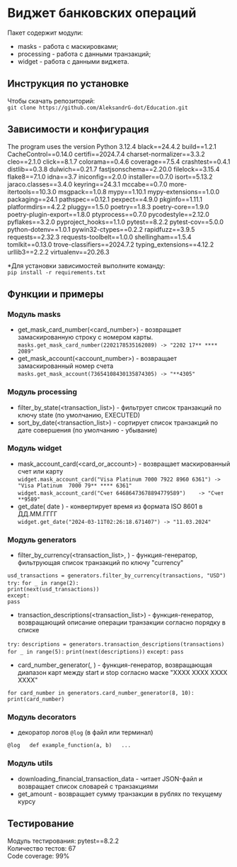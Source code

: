 # Виджет банковских операций

Пакет содержит модули:
- masks - работа с маскировками;
- processing - работа с данными транзакций;
- widget - работа с данными виджета.

## Инструкция по установке
Чтобы скачать репозиторий:  
`git clone https://github.com/AleksandrG-dot/Education.git`


## Зависимости и конфигурация
The program uses the version Python 3.12.4
black==24.4.2
build==1.2.1
CacheControl==0.14.0
certifi==2024.7.4
charset-normalizer==3.3.2
cleo==2.1.0
click==8.1.7
colorama==0.4.6
coverage==7.5.4
crashtest==0.4.1
distlib==0.3.8
dulwich==0.21.7
fastjsonschema==2.20.0
filelock==3.15.4
flake8==7.1.0
idna==3.7
iniconfig==2.0.0
installer==0.7.0
isort==5.13.2
jaraco.classes==3.4.0
keyring==24.3.1
mccabe==0.7.0
more-itertools==10.3.0
msgpack==1.0.8
mypy==1.10.1
mypy-extensions==1.0.0
packaging==24.1
pathspec==0.12.1
pexpect==4.9.0
pkginfo==1.11.1
platformdirs==4.2.2
pluggy==1.5.0
poetry==1.8.3
poetry-core==1.9.0
poetry-plugin-export==1.8.0
ptyprocess==0.7.0
pycodestyle==2.12.0
pyflakes==3.2.0
pyproject_hooks==1.1.0
pytest==8.2.2
pytest-cov==5.0.0
python-dotenv==1.0.1
pywin32-ctypes==0.2.2
rapidfuzz==3.9.5
requests==2.32.3
requests-toolbelt==1.0.0
shellingham==1.5.4
tomlkit==0.13.0
trove-classifiers==2024.7.2
typing_extensions==4.12.2
urllib3==2.2.2
virtualenv==20.26.3

*Для установки зависимостей выполните команду:  
`pip install -r requirements.txt`

## Функции и примеры
### Модуль masks

- get_mask_card_number(<card_number>) - возвращает замаскированную строку с номером карты.  
`masks.get_mask_card_number(2202178535162089) -> "2202 17** **** 2089"`
- get_mask_account(<account_number>) - возвращает замаскированный номер счета  
`masks.get_mask_account(73654108430135874305) -> "**4305"`

### Модуль processing
- filter_by_state(<transaction_list>) - фильтрует список транзакций по ключу state (по умолчанию, EXECUTED)
- sort_by_date(<transaction_list>) - сортирует список транзакций по дате совершения (по умолчанию - убывание)

### Модуль widget
- mask_account_card(<card_or_account>) - возвращает маскированный счет или карту  
`widget.mask_account_card("Visa Platinum 7000 7922 8960 6361") -> "Visa Platinum  7000 79** **** 6361"`  
`widget.mask_account_card("Счет 64686473678894779589")    -> "Счет **9589"`
- get_date( datе ) - конвертирует время из формата ISO 8601 в ДД.ММ.ГГГГ  
`widget.get_date("2024-03-11T02:26:18.671407") -> "11.03.2024"`

### Модуль generators
- filter_by_currency(<transaction_list>, <currency>) - функция-генератор, фильтрующая список транзакций по ключу "currency"  

`usd_transactions = generators.filter_by_currency(transactions, "USD")`  
`try:`
`for _ in range(2):`  
`print(next(usd_transactions))`  
`except:`  
`pass`
- transaction_descriptions(<transaction_list>) - функция-генератор, возвращающий описание операции транзакции согласно порядку в списке

`try:`
`descriptions = generators.transaction_descriptions(transactions)`   
`for _ in range(5):`
`print(next(descriptions))`
`except:`
`pass`
- card_number_generator(<start>, <stop>) - функция-генератор, возвращающая диапазон карт между start и stop согласно маске "XXXX XXXX XXXX XXXX"  
 
`for card_number in generators.card_number_generator(8, 10):`  
 `print(card_number)`

### Модуль decorators
- декоратор логов `@log` (в файл или терминал)   

`@log  
def example_function(a, b)  
...`

### Модуль utils
- downloading_financial_transaction_data - читает JSON-файл и возвращает список словарей с транзакциями
- get_amount - возвращает сумму транзакции в рублях по текущему курсу


## Тестирование
Модуль тестирования: pytest==8.2.2  
Количество тестов: 67  
Code coverage: 99%


